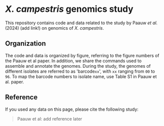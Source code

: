 # *X. campestris* genomics study

This repository contains code and data related to the study by Paauw *et al.* (2024) (add link!) on genomics of *X. campestris*.

## Organization

The code and data is organized by figure, referring to the figure numbers of the Paauw et al paper. In addition, we share the commands used to assemble and annotate the genomes. During the study, the genomes of different isolates are referred to as 'barcode`xx`', with `xx` ranging from `00` to `96`. To map the barcode numbers to isolate name, use Table S1 in Paauw et al. paper.

## Reference

If you used any data on this page, please cite the following study:

> Paauw et al: add reference later 
